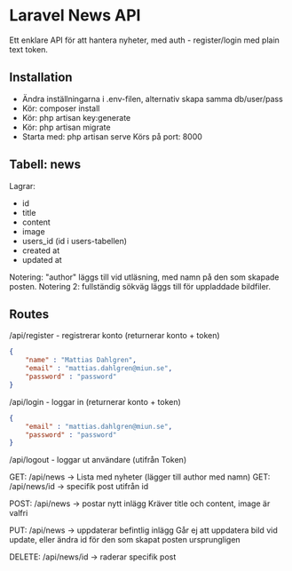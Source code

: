 # Laravel News API
Ett enklare API för att hantera nyheter, med auth - register/login med plain text token.

## Installation
* Ändra inställningarna i .env-filen, alternativ skapa samma db/user/pass
* Kör: composer install
* Kör: php artisan key:generate
* Kör: php artisan migrate
* Starta med: php artisan serve
Körs på port: 8000

## Tabell: news
Lagrar:
* id
* title
* content
* image 
* users_id (id i users-tabellen)
* created at
* updated at

Notering: "author" läggs till vid utläsning, med namn på den som skapade posten.
Notering 2: fullständig sökväg läggs till för uppladdade bildfiler.

## Routes
/api/register - registrerar konto (returnerar konto + token)
```json
{
    "name" : "Mattias Dahlgren",
    "email" : "mattias.dahlgren@miun.se",
    "password" : "password"
}
```

/api/login - loggar in (returnerar konto + token)
```json
{
    "email" : "mattias.dahlgren@miun.se",
    "password" : "password"
}
```

/api/logout - loggar ut användare (utifrån Token)


GET: /api/news -> Lista med nyheter (lägger till author med namn) 
GET: /api/news/id -> specifik post utifrån id

POST: /api/news -> postar nytt inlägg
Kräver title och content, image är valfri

PUT: /api/news -> uppdaterar befintlig inlägg 
Går ej att uppdatera bild vid update, eller ändra id för den som skapat posten ursprungligen

DELETE: /api/news/id -> raderar specifik post